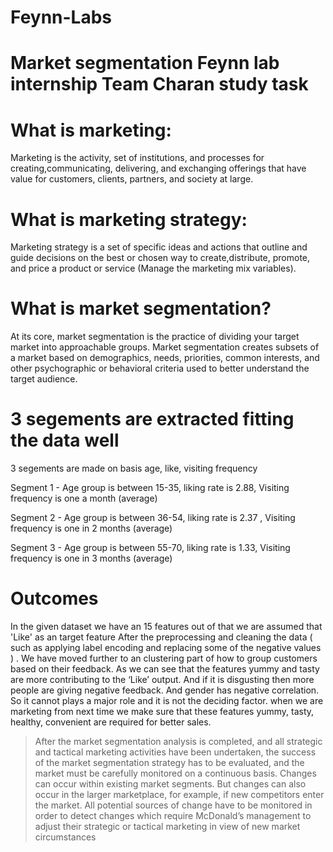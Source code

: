 # Feynn-Labs
# Market segmentation Feynn lab internship Team Charan study task
# What is marketing:
Marketing is the activity, set of institutions, and processes for creating,communicating, delivering, and exchanging offerings that have value for customers, clients, partners, and society at large.
# What is marketing strategy:
Marketing strategy is a set of specific ideas and actions that outline and guide decisions on the best or chosen way to create,distribute, promote, and price a product or service (Manage the marketing mix variables).

# What is market segmentation?
At its core, market segmentation is the practice of dividing your target market into approachable groups. Market segmentation creates subsets of a market based on demographics, needs, priorities, common interests, and other psychographic or behavioral criteria used to better understand the target audience.

# 3 segements are extracted fitting the data well
3 segements are made on basis age, like, visiting frequency

Segment 1 - Age group is between 15-35, liking rate is 2.88, Visiting frequency is one a month (average)

Segment 2 - Age group is between 36-54, liking rate is 2.37 , Visiting frequency is one in 2 months (average)

Segment 3 - Age group is between 55-70, liking rate is 1.33, Visiting frequency is one in 3 months (average)

# Outcomes
In the given dataset we have an 15 features out of that we are assumed that 'Like' as an target feature
After the preprocessing and cleaning the data ( such as applying label encoding and replacing some
of the negative values ) . We have moved further to an clustering part of how to group customers
based on their feedback. As we can see that the features yummy and tasty are more contributing to
the ‘Like’ output. And if it is disgusting then more people are giving negative feedback. And gender
has negative correlation. So it cannot plays a major role and it is not the deciding factor.
when we are marketing from next time we make sure that these features yummy, tasty, healthy,
convenient are required for better sales.

> After the market segmentation analysis is completed, and all strategic and tactical marketing
activities have been undertaken, the success of the market segmentation strategy has to be
evaluated, and the market must be carefully monitored on a continuous basis. Changes can
occur within existing market segments. But changes can also occur in the larger
marketplace, for example, if new competitors enter the market. All potential sources of
change have to be monitored in order to detect changes which require McDonald’s
management to adjust their strategic or tactical marketing in view of new market
circumstances

